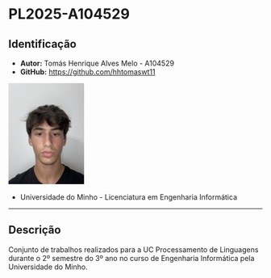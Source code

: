 # PL2025-A104529

## Identificação

- **Autor:** Tomás Henrique Alves Melo - A104529
- **GitHub:** https://github.com/hhtomaswt11

<img src="assets/perfil.jpg" alt="A104529 - Tomás Melo" width="150">

- Universidade do Minho - Licenciatura em Engenharia Informática

---

## Descrição 

Conjunto de trabalhos realizados para a UC Processamento de Linguagens durante o 2º semestre do 3º ano no curso de Engenharia Informática pela Universidade do Minho.

